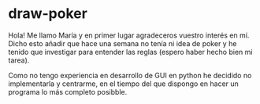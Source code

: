 # draw-poker
Hola! Me llamo María y en primer lugar agradeceros vuestro interés en mí. Dicho esto añadir que hace una semana no tenía ni idea de poker y he tenido que investigar para entender las reglas (espero haber hecho bien mi tarea).

Como no tengo experiencia en desarrollo de GUI en python he decidido no implementarla y centrarme, en el tiempo del que dispongo en hacer un programa lo más completo posibble.

